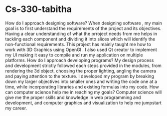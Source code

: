 # Cs-330-tabitha
How do I approach designing software?
     When designing software , my main goal is to first understand the requirements of the project and its objectives. Having a clear understanding of what      the prroject needs from me helps in tackling each component and dividing it into slices which will identify the non-functional requirements. This          project has mainly taught me how to work with 3D Graphics using OpenGl . I also used Qt creator to implement my UI making it easy to compile and run        my application on multiple platforms.
 How do I approach developing programs?
     My design process and development strictly followed each steps provided in the modules, from rendering the 3d object, choosing the proper lighting,        angling the camera and paying attention to the texture. I developed my program by breaking down my larger objectives into smaller ones and writing the      code one at a time, while incorporating libraries and existing formulas into my code. 
How can computer science help me in reaching my goals?
  Computer science will give me the proper skills and knowledge in web programming and development, and computer graphics and visualization to help me       jumpstart my career.    
